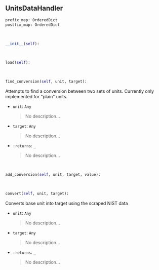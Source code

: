 ## <a id=McUtils.Data.ConstantsData.UnitsDataHandler>UnitsDataHandler</a>


```python
prefix_map: OrderedDict
postfix_map: OrderedDict
```
<a id=McUtils.Data.ConstantsData.UnitsDataHandler.__init__>&nbsp;</a>
```python
__init__(self): 
```

<a id=McUtils.Data.ConstantsData.UnitsDataHandler.load>&nbsp;</a>
```python
load(self): 
```

<a id=McUtils.Data.ConstantsData.UnitsDataHandler.find_conversion>&nbsp;</a>
```python
find_conversion(self, unit, target): 
```
Attempts to find a conversion between two sets of units. Currently only implemented for "plain" units.
- `unit`: `Any`
    >No description...
- `target`: `Any`
    >No description...
- `:returns`: `_`
    >No description...

<a id=McUtils.Data.ConstantsData.UnitsDataHandler.add_conversion>&nbsp;</a>
```python
add_conversion(self, unit, target, value): 
```

<a id=McUtils.Data.ConstantsData.UnitsDataHandler.convert>&nbsp;</a>
```python
convert(self, unit, target): 
```
Converts base unit into target using the scraped NIST data
- `unit`: `Any`
    >No description...
- `target`: `Any`
    >No description...
- `:returns`: `_`
    >No description...

